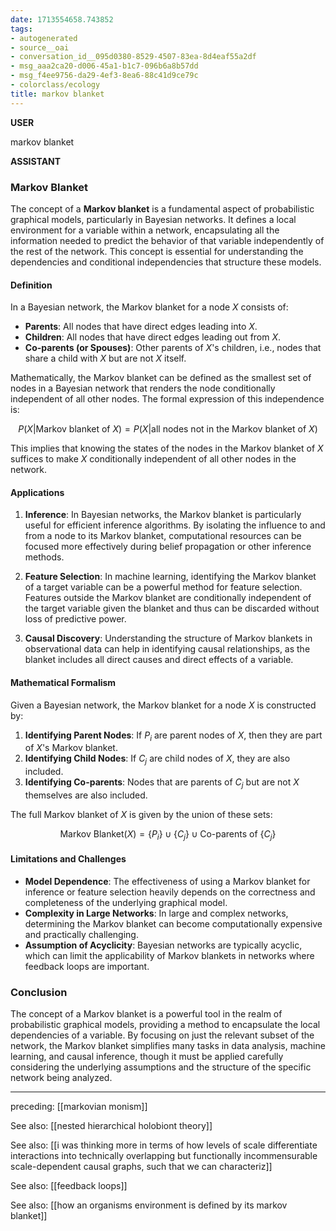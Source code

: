 ```yaml
---
date: 1713554658.743852
tags:
- autogenerated
- source__oai
- conversation_id__095d0380-8529-4507-83ea-8d4eaf55a2df
- msg_aaa2ca20-d006-45a1-b1c7-096b6a8b57dd
- msg_f4ee9756-da29-4ef3-8ea6-88c41d9ce79c
- colorclass/ecology
title: markov blanket
---
```


**USER**

markov blanket


**ASSISTANT**

### Markov Blanket

The concept of a **Markov blanket** is a fundamental aspect of probabilistic graphical models, particularly in Bayesian networks. It defines a local environment for a variable within a network, encapsulating all the information needed to predict the behavior of that variable independently of the rest of the network. This concept is essential for understanding the dependencies and conditional independencies that structure these models.

#### Definition

In a Bayesian network, the Markov blanket for a node $X$ consists of:

- **Parents**: All nodes that have direct edges leading into $X$.
- **Children**: All nodes that have direct edges leading out from $X$.
- **Co-parents (or Spouses)**: Other parents of $X$'s children, i.e., nodes that share a child with $X$ but are not $X$ itself.

Mathematically, the Markov blanket can be defined as the smallest set of nodes in a Bayesian network that renders the node conditionally independent of all other nodes. The formal expression of this independence is:

$$ P(X | \text{Markov blanket of } X) = P(X | \text{all nodes not in the Markov blanket of } X) $$

This implies that knowing the states of the nodes in the Markov blanket of $X$ suffices to make $X$ conditionally independent of all other nodes in the network.

#### Applications

1. **Inference**: In Bayesian networks, the Markov blanket is particularly useful for efficient inference algorithms. By isolating the influence to and from a node to its Markov blanket, computational resources can be focused more effectively during belief propagation or other inference methods.

2. **Feature Selection**: In machine learning, identifying the Markov blanket of a target variable can be a powerful method for feature selection. Features outside the Markov blanket are conditionally independent of the target variable given the blanket and thus can be discarded without loss of predictive power.

3. **Causal Discovery**: Understanding the structure of Markov blankets in observational data can help in identifying causal relationships, as the blanket includes all direct causes and direct effects of a variable.

#### Mathematical Formalism

Given a Bayesian network, the Markov blanket for a node $X$ is constructed by:

1. **Identifying Parent Nodes**: If $P_i$ are parent nodes of $X$, then they are part of $X$'s Markov blanket.
2. **Identifying Child Nodes**: If $C_j$ are child nodes of $X$, they are also included.
3. **Identifying Co-parents**: Nodes that are parents of $C_j$ but are not $X$ themselves are also included.

The full Markov blanket of $X$ is given by the union of these sets:

$$ \text{Markov Blanket}(X) = \{P_i\} \cup \{C_j\} \cup \text{Co-parents of } \{C_j\} $$

#### Limitations and Challenges

- **Model Dependence**: The effectiveness of using a Markov blanket for inference or feature selection heavily depends on the correctness and completeness of the underlying graphical model.
- **Complexity in Large Networks**: In large and complex networks, determining the Markov blanket can become computationally expensive and practically challenging.
- **Assumption of Acyclicity**: Bayesian networks are typically acyclic, which can limit the applicability of Markov blankets in networks where feedback loops are important.

### Conclusion

The concept of a Markov blanket is a powerful tool in the realm of probabilistic graphical models, providing a method to encapsulate the local dependencies of a variable. By focusing on just the relevant subset of the network, the Markov blanket simplifies many tasks in data analysis, machine learning, and causal inference, though it must be applied carefully considering the underlying assumptions and the structure of the specific network being analyzed.


---

preceding: [[markovian monism]]

See also: [[nested hierarchical holobiont theory]]


See also: [[i was thinking more in terms of how levels of scale differentiate interactions into technically overlapping but functionally incommensurable scale-dependent causal graphs, such that we can characteriz]]


See also: [[feedback loops]]


See also: [[how an organisms environment is defined by its markov blanket]]